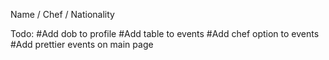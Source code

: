 Name / Chef / Nationality

Todo:
#Add dob to profile
#Add table to events
#Add chef option to events
#Add prettier events on main page
